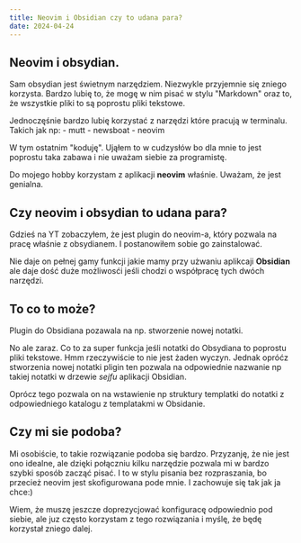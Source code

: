 ```yaml
---
title: Neovim i Obsidian czy to udana para?
date: 2024-04-24
---
```


## Neovim i obsydian.

Sam obsydian jest świetnym narzędziem. Niezwykle przyjemnie się zniego korzysta.
Bardzo lubię to, że mogę w nim pisać w stylu "Markdown" oraz to, że wszystkie pliki to są poprostu pliki tekstowe. 

Jednoczęśnie bardzo lubię korzystać z narzędzi które pracują w terminalu. Takich jak np:
    - mutt
    - newsboat
    - neovim

W tym ostatnim "koduję". Ująłem to w cudzysłów bo dla mnie to jest poprostu taka zabawa i nie uważam siebie za programistę. 

Do mojego hobby korzystam z aplikacji **neovim** właśnie. Uważam, że jest genialna. 

## Czy neovim i obsydian to udana para?

Gdzieś na YT zobaczyłem, że jest plugin do neovim-a, który pozwala na pracę właśnie z obsydianem. I postanowiłem sobie go zainstalować. 

Nie daje on pełnej gamy funkcji jakie mamy przy użwaniu aplikcaji **Obsidian** ale daje dość duże możliwosći jeśli chodzi o współpracę tych dwóch narzędzi. 

## To co to może?

Plugin do Obsidiana pozawala na np. stworzenie nowej notatki. 

No ale zaraz. Co to za super funkcja jeśli notatki do Obsydiana to poprostu pliki tekstowe. Hmm rzeczywiście to nie jest żaden wyczyn. Jednak opróćz stworzenia nowej notatki pligin ten pozwala na odpowiednie nazwanie np takiej notatki w drzewie *sejfu* aplikacji Obsidian. 

Oprócz tego pozwala on na wstawienie np struktury templatki do notatki z odpowiedniego katalogu z templatakmi w Obsidanie. 

## Czy mi sie podoba?

Mi osobiście, to takie rozwiązanie podoba się bardzo. Przyzanję, że nie jest ono idealne, ale dzięki połączniu kilku narzędzie pozwala mi w bardzo szybki sposób zacząć pisać. 
I to w stylu pisania bez rozpraszania, bo przecież neovim jest skofigurowana pode mnie. I zachowuje się tak jak ja chce:)

Wiem, że muszę jeszcze doprezycjować konfiguracę odpowiednio pod siebie, ale juz często korzystam z tego rozwiązania i myślę, że będę korzystał zniego dalej. 





